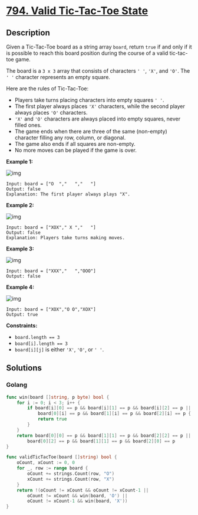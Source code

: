 # [794. Valid Tic-Tac-Toe State](https://leetcode-cn.com/problems/valid-tic-tac-toe-state/)



## Description



Given a Tic-Tac-Toe board as a string array `board`, return `true` if and only if it is possible to reach this board position during the course of a valid tic-tac-toe game.

The board is a `3 x 3` array that consists of characters `' '`, `'X'`, and `'O'`. The `' '` character represents an empty square.

Here are the rules of Tic-Tac-Toe:

- Players take turns placing characters into empty squares `' '`.
- The first player always places `'X'` characters, while the second player always places `'O'` characters.
- `'X'` and `'O'` characters are always placed into empty squares, never filled ones.
- The game ends when there are three of the same (non-empty) character filling any row, column, or diagonal.
- The game also ends if all squares are non-empty.
- No more moves can be played if the game is over.

 

**Example 1:**

![img](https://assets.leetcode.com/uploads/2021/05/15/tictactoe1-grid.jpg)

```
Input: board = ["O  ","   ","   "]
Output: false
Explanation: The first player always plays "X".
```

**Example 2:**

![img](https://assets.leetcode.com/uploads/2021/05/15/tictactoe2-grid.jpg)

```
Input: board = ["XOX"," X ","   "]
Output: false
Explanation: Players take turns making moves.
```

**Example 3:**

![img](https://assets.leetcode.com/uploads/2021/05/15/tictactoe3-grid.jpg)

```
Input: board = ["XXX","   ","OOO"]
Output: false
```

**Example 4:**

![img](https://assets.leetcode.com/uploads/2021/05/15/tictactoe4-grid.jpg)

```
Input: board = ["XOX","O O","XOX"]
Output: true
```

 

**Constraints:**

- `board.length == 3`
- `board[i].length == 3`
- `board[i][j]` is either `'X'`, `'O'`, or `' '`.





## Solutions

### Golang

```go
func win(board []string, p byte) bool {
    for i := 0; i < 3; i++ {
        if board[i][0] == p && board[i][1] == p && board[i][2] == p ||
            board[0][i] == p && board[1][i] == p && board[2][i] == p {
            return true
        }
    }
    return board[0][0] == p && board[1][1] == p && board[2][2] == p ||
        board[0][2] == p && board[1][1] == p && board[2][0] == p
}

func validTicTacToe(board []string) bool {
    oCount, xCount := 0, 0
    for _, row := range board {
        oCount += strings.Count(row, "O")
        xCount += strings.Count(row, "X")
    }
    return !(oCount != xCount && oCount != xCount-1 ||
        oCount != xCount && win(board, 'O') ||
        oCount != xCount-1 && win(board, 'X'))
}

```

